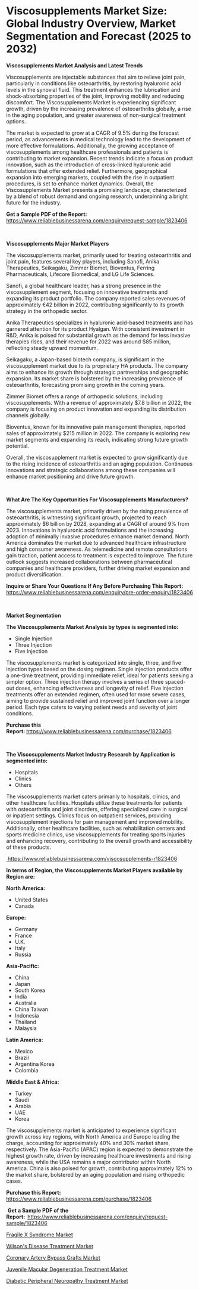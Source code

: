 <p><h1>Viscosupplements Market Size: Global Industry Overview, Market Segmentation and Forecast (2025 to 2032)</h1></p><p><strong>Viscosupplements Market Analysis and Latest Trends</strong></p>
<p><p>Viscosupplements are injectable substances that aim to relieve joint pain, particularly in conditions like osteoarthritis, by restoring hyaluronic acid levels in the synovial fluid. This treatment enhances the lubrication and shock-absorbing properties of the joint, improving mobility and reducing discomfort. The Viscosupplements Market is experiencing significant growth, driven by the increasing prevalence of osteoarthritis globally, a rise in the aging population, and greater awareness of non-surgical treatment options.</p><p>The market is expected to grow at a CAGR of 9.5% during the forecast period, as advancements in medical technology lead to the development of more effective formulations. Additionally, the growing acceptance of viscosupplements among healthcare professionals and patients is contributing to market expansion. Recent trends indicate a focus on product innovation, such as the introduction of cross-linked hyaluronic acid formulations that offer extended relief. Furthermore, geographical expansion into emerging markets, coupled with the rise in outpatient procedures, is set to enhance market dynamics. Overall, the Viscosupplements Market presents a promising landscape, characterized by a blend of robust demand and ongoing research, underpinning a bright future for the industry.</p></p>
<p><strong>Get a Sample PDF of the Report:&nbsp;</strong> <a href="https://www.reliablebusinessarena.com/enquiry/request-sample/1823406?utm_campaign=2217&utm_medium=2&utm_source=Github&utm_content=ia&utm_term=03032025&utm_id=viscosupplements">https://www.reliablebusinessarena.com/enquiry/request-sample/1823406</a></p>
<p>&nbsp;</p>
<p><strong>Viscosupplements Major Market Players</strong></p>
<p><p>The viscosupplements market, primarily used for treating osteoarthritis and joint pain, features several key players, including Sanofi, Anika Therapeutics, Seikagaku, Zimmer Biomet, Bioventus, Ferring Pharmaceuticals, Lifecore Biomedical, and LG Life Sciences. </p><p>Sanofi, a global healthcare leader, has a strong presence in the viscosupplement segment, focusing on innovative treatments and expanding its product portfolio. The company reported sales revenues of approximately €42 billion in 2022, contributing significantly to its growth strategy in the orthopedic sector.</p><p>Anika Therapeutics specializes in hyaluronic acid-based treatments and has garnered attention for its product Hyalgan. With consistent investment in R&D, Anika is poised for substantial growth as the demand for less invasive therapies rises, and their revenue for 2022 was around $85 million, reflecting steady upward momentum.</p><p>Seikagaku, a Japan-based biotech company, is significant in the viscosupplement market due to its proprietary HA products. The company aims to enhance its growth through strategic partnerships and geographic expansion. Its market share is bolstered by the increasing prevalence of osteoarthritis, forecasting promising growth in the coming years.</p><p>Zimmer Biomet offers a range of orthopedic solutions, including viscosupplements. With a revenue of approximately $7.8 billion in 2022, the company is focusing on product innovation and expanding its distribution channels globally.</p><p>Bioventus, known for its innovative pain management therapies, reported sales of approximately $215 million in 2022. The company is exploring new market segments and expanding its reach, indicating strong future growth potential.</p><p>Overall, the viscosupplement market is expected to grow significantly due to the rising incidence of osteoarthritis and an aging population. Continuous innovations and strategic collaborations among these companies will enhance market positioning and drive future growth.</p></p>
<p>&nbsp;</p>
<p><strong>What Are The Key Opportunities For Viscosupplements Manufacturers?</strong></p>
<p><p>The viscosupplements market, primarily driven by the rising prevalence of osteoarthritis, is witnessing significant growth, projected to reach approximately $6 billion by 2028, expanding at a CAGR of around 9% from 2023. Innovations in hyaluronic acid formulations and the increasing adoption of minimally invasive procedures enhance market demand. North America dominates the market due to advanced healthcare infrastructure and high consumer awareness. As telemedicine and remote consultations gain traction, patient access to treatment is expected to improve. The future outlook suggests increased collaborations between pharmaceutical companies and healthcare providers, further driving market expansion and product diversification.</p></p>
<p><strong>Inquire or Share Your Questions If Any Before Purchasing This Report:</strong> <a href="https://www.reliablebusinessarena.com/enquiry/pre-order-enquiry/1823406?utm_campaign=2217&utm_medium=2&utm_source=Github&utm_content=ia&utm_term=03032025&utm_id=viscosupplements">https://www.reliablebusinessarena.com/enquiry/pre-order-enquiry/1823406</a></p>
<p>&nbsp;</p>
<p><strong>Market Segmentation</strong></p>
<p><strong>The Viscosupplements Market Analysis by types is segmented into:</strong></p>
<p><ul><li>Single Injection</li><li>Three Injection</li><li>Five Injection</li></ul></p>
<p><p>The viscosupplements market is categorized into single, three, and five injection types based on the dosing regimen. Single injection products offer a one-time treatment, providing immediate relief, ideal for patients seeking a simpler option. Three injection therapy involves a series of three spaced-out doses, enhancing effectiveness and longevity of relief. Five injection treatments offer an extended regimen, often used for more severe cases, aiming to provide sustained relief and improved joint function over a longer period. Each type caters to varying patient needs and severity of joint conditions.</p></p>
<p><strong>Purchase this Report:&nbsp;</strong><a href="https://www.reliablebusinessarena.com/purchase/1823406?utm_campaign=2217&utm_medium=2&utm_source=Github&utm_content=ia&utm_term=03032025&utm_id=viscosupplements">https://www.reliablebusinessarena.com/purchase/1823406</a></p>
<p>&nbsp;</p>
<p><strong>The Viscosupplements Market Industry Research by Application is segmented into:</strong></p>
<p><ul><li>Hospitals</li><li>Clinics</li><li>Others</li></ul></p>
<p><p>The viscosupplements market caters primarily to hospitals, clinics, and other healthcare facilities. Hospitals utilize these treatments for patients with osteoarthritis and joint disorders, offering specialized care in surgical or inpatient settings. Clinics focus on outpatient services, providing viscosupplement injections for pain management and improved mobility. Additionally, other healthcare facilities, such as rehabilitation centers and sports medicine clinics, use viscosupplements for treating sports injuries and enhancing recovery, contributing to the overall growth and accessibility of these products.</p></p>
<p><a href="https://www.reliablebusinessarena.com/viscosupplements-r1823406?utm_campaign=2217&utm_medium=2&utm_source=Github&utm_content=ia&utm_term=03032025&utm_id=viscosupplements">&nbsp;https://www.reliablebusinessarena.com/viscosupplements-r1823406</a></p>
<p><strong>In terms of Region, the Viscosupplements Market Players available by Region are:</strong></p>
<p>
    <p> <strong> North America: </strong>
        <ul>
            <li>United States</li>
            <li>Canada</li>
        </ul>
        </p> 
    <p> <strong> Europe: </strong>
        <ul>
            <li>Germany</li>
            <li>France</li>
            <li>U.K.</li>
            <li>Italy</li>
            <li>Russia</li>
        </ul>
        </p> 
    <p> <strong> Asia-Pacific: </strong>
        <ul>
            <li>China</li>
            <li>Japan</li>
            <li>South Korea</li>
            <li>India</li>
            <li>Australia</li>
            <li>China Taiwan</li>
            <li>Indonesia</li>
            <li>Thailand</li>
            <li>Malaysia</li>
        </ul>
        </p> 
    <p> <strong> Latin America: </strong>
        <ul>
            <li>Mexico</li>
            <li>Brazil</li>
            <li>Argentina Korea</li>
            <li>Colombia</li>
        </ul>
        </p> 
    <p> <strong> Middle East & Africa: </strong>
        <ul>
            <li>Turkey</li>
            <li>Saudi</li>
            <li>Arabia</li>
            <li>UAE</li>
            <li>Korea</li>
        </ul>
    </p>
    </p>
<p><p>The viscosupplements market is anticipated to experience significant growth across key regions, with North America and Europe leading the charge, accounting for approximately 40% and 30% market share, respectively. The Asia-Pacific (APAC) region is expected to demonstrate the highest growth rate, driven by increasing healthcare investments and rising awareness, while the USA remains a major contributor within North America. China is also poised for growth, contributing approximately 12% to the market share, bolstered by an aging population and rising orthopedic cases.</p></p>
<p><strong>Purchase this Report: </strong><a href="https://www.reliablebusinessarena.com/purchase/1823406?utm_campaign=2217&utm_medium=2&utm_source=Github&utm_content=ia&utm_term=03032025&utm_id=viscosupplements">https://www.reliablebusinessarena.com/purchase/1823406</a></p>
<p>&nbsp;<strong>Get a Sample PDF of the Report:&nbsp;&nbsp;</strong><a href="https://www.reliablebusinessarena.com/enquiry/request-sample/1823406?utm_campaign=2217&utm_medium=2&utm_source=Github&utm_content=ia&utm_term=03032025&utm_id=viscosupplements">https://www.reliablebusinessarena.com/enquiry/request-sample/1823406</a></p>
<p><strong></strong></p>
<p><p><a href="https://github.com/syiqvanyo/Market-Research-Report-List-1/blob/main/fragile-x-syndrome-market.md?utm_campaign=2217&utm_medium=2&utm_source=Github&utm_content=ia&utm_term=03032025&utm_id=viscosupplements">Fragile X Syndrome Market</a></p><p><a href="https://github.com/bolbaeylon/Market-Research-Report-List-1/blob/main/wilsons-disease-treatment-market.md?utm_campaign=2217&utm_medium=2&utm_source=Github&utm_content=ia&utm_term=03032025&utm_id=viscosupplements">Wilson's Disease Treatment Market</a></p><p><a href="https://github.com/yepezkommakp/Market-Research-Report-List-1/blob/main/coronary-artery-bypass-grafts-market.md?utm_campaign=2217&utm_medium=2&utm_source=Github&utm_content=ia&utm_term=03032025&utm_id=viscosupplements">Coronary Artery Bypass Grafts Market</a></p><p><a href="https://github.com/kryshaprilbb/Market-Research-Report-List-1/blob/main/juvenile-macular-degeneration-treatment-market.md?utm_campaign=2217&utm_medium=2&utm_source=Github&utm_content=ia&utm_term=03032025&utm_id=viscosupplements">Juvenile Macular Degeneration Treatment Market</a></p><p><a href="https://github.com/kolffmaris58/Market-Research-Report-List-1/blob/main/diabetic-peripheral-neuropathy-treatment-market.md?utm_campaign=2217&utm_medium=2&utm_source=Github&utm_content=ia&utm_term=03032025&utm_id=viscosupplements">Diabetic Peripheral Neuropathy Treatment Market</a></p></p>